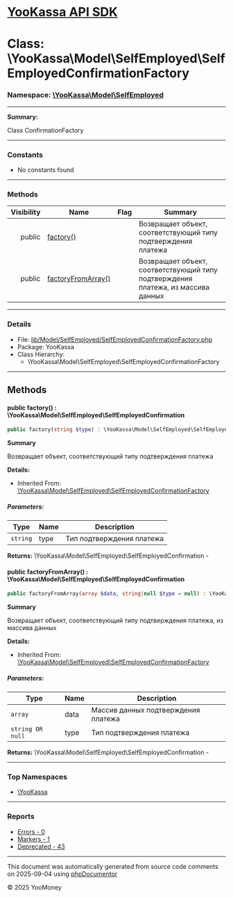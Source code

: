 # [YooKassa API SDK](../home.md)

# Class: \YooKassa\Model\SelfEmployed\SelfEmployedConfirmationFactory
### Namespace: [\YooKassa\Model\SelfEmployed](../namespaces/yookassa-model-selfemployed.md)
---
**Summary:**

Class ConfirmationFactory


---
### Constants
* No constants found

---
### Methods
| Visibility | Name | Flag | Summary |
| ----------:| ---- | ---- | ------- |
| public | [factory()](../classes/YooKassa-Model-SelfEmployed-SelfEmployedConfirmationFactory.md#method_factory) |  | Возвращает объект, соответствующий типу подтверждения платежа |
| public | [factoryFromArray()](../classes/YooKassa-Model-SelfEmployed-SelfEmployedConfirmationFactory.md#method_factoryFromArray) |  | Возвращает объект, соответствующий типу подтверждения платежа, из массива данных |

---
### Details
* File: [lib/Model/SelfEmployed/SelfEmployedConfirmationFactory.php](../../lib/Model/SelfEmployed/SelfEmployedConfirmationFactory.php)
* Package: YooKassa
* Class Hierarchy:
  * \YooKassa\Model\SelfEmployed\SelfEmployedConfirmationFactory

---
## Methods
<a name="method_factory" class="anchor"></a>
#### public factory() : \YooKassa\Model\SelfEmployed\SelfEmployedConfirmation

```php
public factory(string $type) : \YooKassa\Model\SelfEmployed\SelfEmployedConfirmation
```

**Summary**

Возвращает объект, соответствующий типу подтверждения платежа

**Details:**
* Inherited From: [\YooKassa\Model\SelfEmployed\SelfEmployedConfirmationFactory](../classes/YooKassa-Model-SelfEmployed-SelfEmployedConfirmationFactory.md)

##### Parameters:
| Type | Name | Description |
| ---- | ---- | ----------- |
| <code lang="php">string</code> | type  | Тип подтверждения платежа |

**Returns:** \YooKassa\Model\SelfEmployed\SelfEmployedConfirmation - 


<a name="method_factoryFromArray" class="anchor"></a>
#### public factoryFromArray() : \YooKassa\Model\SelfEmployed\SelfEmployedConfirmation

```php
public factoryFromArray(array $data, string|null $type = null) : \YooKassa\Model\SelfEmployed\SelfEmployedConfirmation
```

**Summary**

Возвращает объект, соответствующий типу подтверждения платежа, из массива данных

**Details:**
* Inherited From: [\YooKassa\Model\SelfEmployed\SelfEmployedConfirmationFactory](../classes/YooKassa-Model-SelfEmployed-SelfEmployedConfirmationFactory.md)

##### Parameters:
| Type | Name | Description |
| ---- | ---- | ----------- |
| <code lang="php">array</code> | data  | Массив данных подтверждения платежа |
| <code lang="php">string OR null</code> | type  | Тип подтверждения платежа |

**Returns:** \YooKassa\Model\SelfEmployed\SelfEmployedConfirmation - 



---

### Top Namespaces

* [\YooKassa](../namespaces/yookassa.md)

---

### Reports
* [Errors - 0](../reports/errors.md)
* [Markers - 1](../reports/markers.md)
* [Deprecated - 43](../reports/deprecated.md)

---

This document was automatically generated from source code comments on 2025-09-04 using [phpDocumentor](http://www.phpdoc.org/)

&copy; 2025 YooMoney